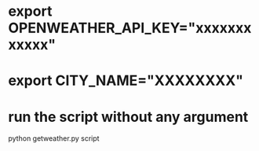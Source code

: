 # export OPENWEATHER_API_KEY="xxxxxxxxxxxx"
# export CITY_NAME="XXXXXXXX"
# run the script without any argument

python getweather.py script 

